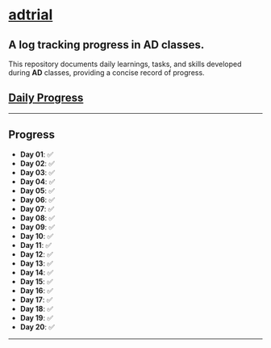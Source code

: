 # <u>adtrial</u>
## A log tracking progress in **AD** classes.

This repository documents daily learnings, tasks, and skills developed during **AD** classes, providing a concise record of progress.

## [Daily Progress](#progress)

---

## <a id="progress"></a>Progress

- **Day 01**: ✅  
- **Day 02**: ✅  
- **Day 03**: ✅  
- **Day 04**: ✅  
- **Day 05**: ✅
- **Day 06**: ✅ 
- **Day 07**: ✅
- **Day 08**: ✅
- **Day 09**: ✅
- **Day 10**: ✅
- **Day 11**: ✅
- **Day 12**: ✅
- **Day 13**: ✅
- **Day 14**: ✅
- **Day 15**: ✅
- **Day 16**: ✅
- **Day 17**: ✅
- **Day 18**: ✅
- **Day 19**: ✅
- **Day 20**: ✅

---
